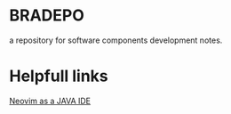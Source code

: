 # BRADEPO
a repository for software components development notes.

# Helpfull links

[Neovim as a JAVA IDE](https://blog.tarkalabs.com/neovim-as-a-java-ide-f5048d502c92?gi=dc378fa81a25)
